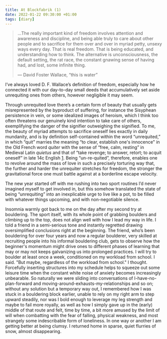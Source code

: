 ```yaml
---
title: At Blockfabrik (1)
date: 2022-01-22 09:30:00 +01:00
tags: [diary]
---
```



> <p style="text-align: left;">...The really important kind of freedom involves attention and awareness and discipline, and being able truly to care about other people and to sacrifice for them over and over in myriad petty, unsexy ways every day. That is real freedom. That is being educated, and understanding how to think. The alternative is unconsciousness, the default setting, the rat race, the constant gnawing sense of having had, and lost, some infinite thing.</p>
>   
> — David Foster Wallace, “this is water”

I’ve always loved D. F. Wallace’s definition of freedom, especially how he connected it with our day-to-day small deeds that accumulatively set aside unrequiting ones from others, however negligible it may seem.

Through unrequited love there’s a certain form of beauty that usually gets misrepresented by the byproduct of suffering, for instance the Sisyphean persistence in vein, or some idealized images of heroism, which I think too often threatens our genuinely kind intention to take care of others, exemplifying the danger of the signifier outweighing the signified. To me, the beauty of myriad attempts to sacrifice oneself lies exactly in daily mundanity, and is by definition self-contained within the word “unrequited,” in which “quit” marries the meaning “to clear, establish one's innocence" in the Old French word _quiter_ with the sense of “free, calm, resting” in Medieval Latin _quietus_ and that of “take revenge; to answer, retort; to acquit oneself” in late 14c English [1][1]. Being “un-re-quited”, therefore, enables one to revolve around the mass of love in such a precisely torturing way that, the further and harder the unrequiter stretches for freedom, the stronger the gravitational force one must battle against at a borderline escape velocity.

The new year started off with me rushing into two sport routines I’d never imagined myself to get involved in, but this somehow translated the state of being “unrequiting” into an inexplicable urge to live like a pot, to be filled with whatever things upcoming, and with non-negotiable silence.

Insomnia warmly got back to me on the day after my second try at bouldering. The sport itself, with its whole point of grabbing boulders and climbing up to the top, does not align well with how I lead my way in life. I told a friend in a semi-serious tone and instantly regretted drawing oversimplified conclusions right at the beginning. The friend, who’s been bouldering for over four years and now a regular boulderer, very skilled at recruiting people into his informal bouldering club, gets to observe how the beginner's momentum might drive ones to different phases of learning that may or may not keeps galvanizing us into prolonged practices. I will try to boulder at least once a week, conditioned on my workload from school. I said. "But maybe, regardless of the workload from school." I thought. Forcefully inserting structures into my schedule helps to squeeze out some leisure time when the constant white noise of anxiety becomes increasingly unbearable. So naturally we were sliding into conversations of I-have-no-plan-forward and moving-around-exhausts-my-relationships and so on; without any solution but a temporary way out, I remembered how I was stuck in a bouldering block earlier, unable to rely on my right arm to step upward steadily, nor was I bold enough to leverage my leg strength and maybe to fail more royally, as well as how I simply gave up in the (early) middle of that route and felt, time by time, a bit more amused by the limit of will when combatting with the fear of falling, physical weakness, and most strangely some indescribable form of loneliness. In one way or another I am getting better at being clumsy. I returned home in sparse, quiet flurries of snow, almost disappearing.


[1]:	https://www.etymonline.com/word/requite#:~:text=c.,Related%3A%20Requited%3B%20requiting.

